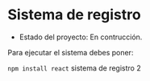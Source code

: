 <h1>Sistema de registro</h1>

- Estado del proyecto: En contrucción.

Para ejecutar el sistema debes poner: 

```npm install react```
sistema de registro 2
